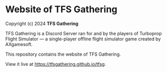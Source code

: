 # Website of TFS Gathering

Copyright (c) 2024 **TFS Gathering**


TFS Gathering is a Discord Server ran for and by the players of Turboprop Flight Simulator &mdash; a single-player offline flight simulator game created by AXgamesoft.

This repository contains the website of TFS Gathering.

View it live at https://tfsgathering.github.io/tfsg.